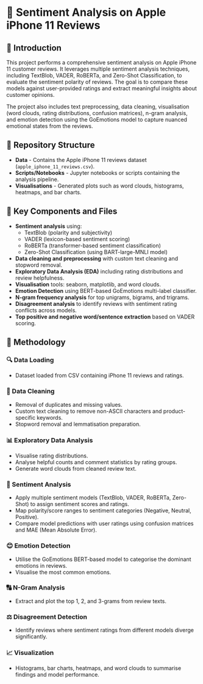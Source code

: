 # 📱 Sentiment Analysis on Apple iPhone 11 Reviews

## 🧾 Introduction
This project performs a comprehensive sentiment analysis on Apple iPhone 11 customer reviews. It leverages multiple sentiment analysis techniques, including TextBlob, VADER, RoBERTa, and Zero-Shot Classification, to evaluate the sentiment polarity of reviews. The goal is to compare these models against user-provided ratings and extract meaningful insights about customer opinions.

The project also includes text preprocessing, data cleaning, visualisation (word clouds, rating distributions, confusion matrices), n-gram analysis, and emotion detection using the GoEmotions model to capture nuanced emotional states from the reviews.

## 📁 Repository Structure

- **Data** - Contains the Apple iPhone 11 reviews dataset (`apple_iphone_11_reviews.csv`).
- **Scripts/Notebooks** - Jupyter notebooks or scripts containing the analysis pipeline.
- **Visualisations** - Generated plots such as word clouds, histograms, heatmaps, and bar charts.

## 🔧 Key Components and Files

- **Sentiment analysis** using:
  - TextBlob (polarity and subjectivity)
  - VADER (lexicon-based sentiment scoring)
  - RoBERTa (transformer-based sentiment classification)
  - Zero-Shot Classification (using BART-large-MNLI model)
- **Data cleaning and preprocessing** with custom text cleaning and stopword removal.
- **Exploratory Data Analysis (EDA)** including rating distributions and review helpfulness.
- **Visualisation** tools: seaborn, matplotlib, and word clouds.
- **Emotion Detection** using BERT-based GoEmotions multi-label classifier.
- **N-gram frequency analysis** for top unigrams, bigrams, and trigrams.
- **Disagreement analysis** to identify reviews with sentiment rating conflicts across models.
- **Top positive and negative word/sentence extraction** based on VADER scoring.

## 📌 Methodology

### 🔍 Data Loading
- Dataset loaded from CSV containing iPhone 11 reviews and ratings.

### 🧹 Data Cleaning
- Removal of duplicates and missing values.
- Custom text cleaning to remove non-ASCII characters and product-specific keywords.
- Stopword removal and lemmatisation preparation.

### 📊 Exploratory Data Analysis
- Visualise rating distributions.
- Analyse helpful counts and comment statistics by rating groups.
- Generate word clouds from cleaned review text.

### 💬 Sentiment Analysis
- Apply multiple sentiment models (TextBlob, VADER, RoBERTa, Zero-Shot) to assign sentiment scores and ratings.
- Map polarity/score ranges to sentiment categories (Negative, Neutral, Positive).
- Compare model predictions with user ratings using confusion matrices and MAE (Mean Absolute Error).

### 😊 Emotion Detection
- Utilise the GoEmotions BERT-based model to categorise the dominant emotions in reviews.
- Visualise the most common emotions.

### 🔠 N-Gram Analysis
- Extract and plot the top 1, 2, and 3-grams from review texts.

### ⚖️ Disagreement Detection
- Identify reviews where sentiment ratings from different models diverge significantly.

### 📈 Visualization
- Histograms, bar charts, heatmaps, and word clouds to summarise findings and model performance.


